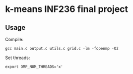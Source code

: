 # k-means INF236 final project

## Usage

Compile:
```
gcc main.c output.c utils.c grid.c -lm -fopenmp -O2
```

Set threads:
```
export OMP_NUM_THREADS='x'
```
